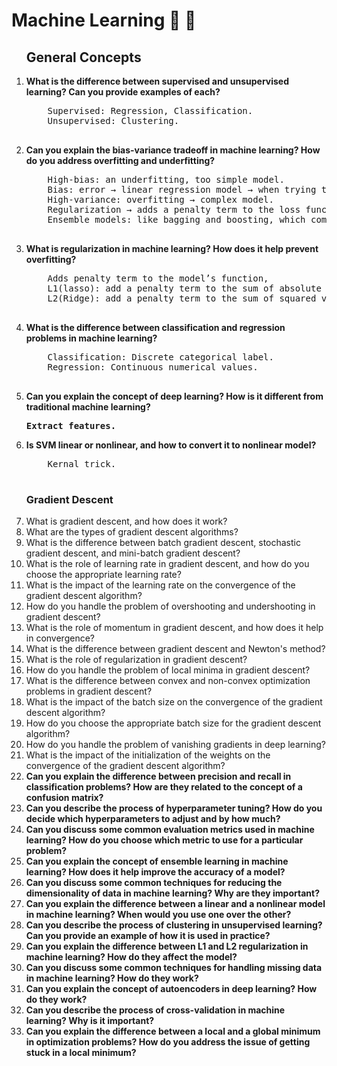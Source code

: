 <h1>Machine Learning 🔢 🧠</h1>
<ol>
  <h2>General Concepts</h2>
  <li>
    <strong>What is the difference between supervised and unsupervised learning? Can you provide examples of each?</strong>
    <pre>
    Supervised: Regression, Classification.
    Unsupervised: Clustering.
    </pre>
  </li>
  <li>
    <strong>Can you explain the bias-variance tradeoff in machine learning? How do you address overfitting and underfitting?</strong>
    <pre>
    High-bias: an underfitting, too simple model.
    Bias: error → linear regression model → when trying to fit nonlinear relationship
    High-variance: overfitting → complex model.
    Regularization → adds a penalty term to the loss function of the model to discourage overfitting.
    Ensemble models: like bagging and boosting, which combine multiple models to reduce the variance of the prediction.
    </pre>
  </li>
  <li>
    <strong>What is regularization in machine learning? How does it help prevent overfitting?</strong>
    <pre>
    Adds penalty term to the model’s function,
    L1(lasso): add a penalty term to the sum of absolute values of the model’s parameters → zero → remove outliers
    L2(Ridge): add a penalty term to the sum of squared values of the model parameters
    </pre>
  </li>
  <li>
    <strong>What is the difference between classification and regression problems in machine learning?</strong>
    <pre>
    Classification: Discrete categorical label.
    Regression: Continuous numerical values.
    </pre>
  </li>
  <li>
    <strong>Can you explain the concept of deep learning? How is it different from traditional machine learning?</strong>
    <pre><b>Extract features.</b></pre>
  </li>
  <li>
    <strong>Is SVM linear or nonlinear, and how to convert it to nonlinear model?</strong>
    <pre>
    Kernal trick.
    </pre>
  </li>

  <h3>Gradient Descent</h3>
  <li>What is gradient descent, and how does it work?</li>
  <li>What are the types of gradient descent algorithms?</li>
  <li>What is the difference between batch gradient descent, stochastic gradient descent, and mini-batch gradient descent?</li>
  <li>What is the role of learning rate in gradient descent, and how do you choose the appropriate learning rate?</li>
  <li>What is the impact of the learning rate on the convergence of the gradient descent algorithm?</li>
  <li>How do you handle the problem of overshooting and undershooting in gradient descent?</li>
  <li>What is the role of momentum in gradient descent, and how does it help in convergence?</li>
  <li>What is the difference between gradient descent and Newton's method?</li>
  <li>What is the role of regularization in gradient descent?</li>
  <li>How do you handle the problem of local minima in gradient descent?</li>
  <li>What is the difference between convex and non-convex optimization problems in gradient descent?</li>
  <li>What is the impact of the batch size on the convergence of the gradient descent algorithm?</li>
  <li>How do you choose the appropriate batch size for the gradient descent algorithm?</li>
  <li>How do you handle the problem of vanishing gradients in deep learning?</li>
  <li>What is the impact of the initialization of the weights on the convergence of the gradient descent algorithm?</li>
  <li>
    <strong>Can you explain the difference between precision and recall in classification problems? How are they related to the concept of a confusion matrix?</strong>
  </li>
  <li>
    <strong>Can you describe the process of hyperparameter tuning? How do you decide which hyperparameters to adjust and by how much?</strong>
  </li>
  <li>
    <strong>Can you discuss some common evaluation metrics used in machine learning? How do you choose which metric to use for a particular problem?</strong>
  </li>
  <li>
    <strong>Can you explain the concept of ensemble learning in machine learning? How does it help improve the accuracy of a model?</strong>
  </li>
  <li>
    <strong>Can you discuss some common techniques for reducing the dimensionality of data in machine learning? Why are they important?</strong>
  </li>
  <li>
    <strong>Can you explain the difference between a linear and a nonlinear model in machine learning? When would you use one over the other?</strong>
  </li>
  <li>
    <strong>Can you describe the process of clustering in unsupervised learning? Can you provide an example of how it is used in practice?</strong>
  </li>
  <li>
    <strong>Can you explain the difference between L1 and L2 regularization in machine learning? How do they affect the model?</strong>
  </li>
  <li>
    <strong>Can you discuss some common techniques for handling missing data in machine learning? How do they work?</strong>
  </li>
  <li>
    <strong>Can you explain the concept of autoencoders in deep learning? How do they work?</strong>
  </li>
  <li>
    <strong>Can you describe the process of cross-validation in machine learning? Why is it important?</strong>
  </li>
  <li>
    <strong>Can you explain the difference between a local and a global minimum in optimization problems? How do you address the issue of getting stuck in a local minimum?</strong>
  </li>
  
</ol>
